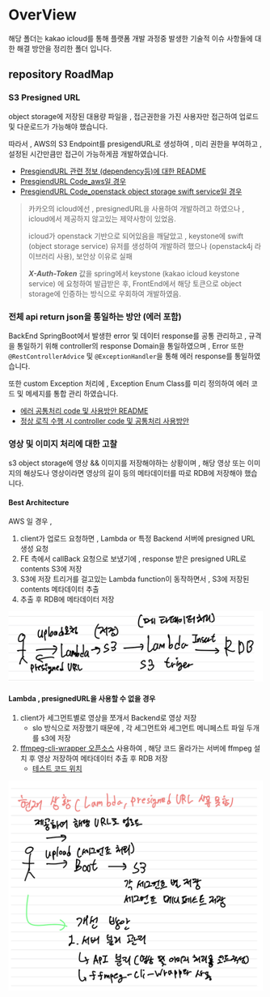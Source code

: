 # OverView
해당 폴더는 kakao icloud를 통해 플랫폼 개발 과정중 발생한 기술적 이슈 사항들에 대한 해결 방안을 정리한 폴더 입니다.

## repository RoadMap
### S3 Presigned URL
object storage에 저장된 대용량 파일을 , 접근권한을 가진 사용자만 접근하여 업로드 및 다운로드가 가능해야 했습니다.

따라서 , AWS의 S3 Endpoint를 presigendURL로 생성하여 , 미리 권한을 부여하고 , 설정된 시간만큼만 접근이 가능하게끔 개발하였습니다.
- [PresgiendURL 관련 정보 (dependency등)에 대한 README](./BackEnd_Spring/awsS3PresignedURL/README.md)
- [PresgiendURL Code_aws일 경우](./BackEnd_Spring/awsS3PresignedURL/src/main/java/com/presignedurl/awss3presignedurl/logic/aws/)
- [PresgiendURL Code_openstack object storage swift service일 경우](./BackEnd_Spring/awsS3PresignedURL/src/main/java/com/presignedurl/awss3presignedurl/logic/openstackSwift/)

>카카오의 icloud에선 , presignedURL을 사용하여 개발하려고 하였으나 , icloud에서 제공하지 않고있는 제약사항이 있었음.
>
>icloud가 openstack 기반으로 되어있음을 깨달았고 , keystone에 swift (object storage service) 유저를 생성하여 개발하려 했으나 (openstack4j 라이브러리 사용), 보안상 이유로 실패
>
>***X-Auth-Token*** 값을 spring에서 keystone (kakao icloud keystone service) 에 요청하여 발급받은 후, FrontEnd에서 해당 토큰으로 object storage에 인증하는 방식으로 우회하여 개발하였음.

### 전체 api return json을 통일하는 방안 (에러 포함)
BackEnd SpringBoot에서 발생한 error 및 데이터 response를 공통 관리하고 , 규격을 통일하기 위해 controller의 response Domain을 통일하였으며 , Error 또한 ```@RestControllerAdvice``` 및 ```@ExceptionHandler```을 통해 에러 response를 통일하였습니다.

또한 custom Exception 처리에 , Exception Enum Class를 미리 정의하여 에러 코드 및 메세지를 통합 관리 하였습니다.

- [에러 공통처리 code 및 사용방안 README](./BackEnd_Spring/awsS3PresignedURL/src/main/java/com/presignedurl/awss3presignedurl/Error/)
- [정상 로직 수행 시 controller code 및 공통처리 사용방안 ](./BackEnd_Spring/awsS3PresignedURL/src/main/java/com/presignedurl/awss3presignedurl/commonResponse/)

### 영상 및 이미지 처리에 대한 고찰
s3 object storage에 영상 && 이미지를 저장해야하는 상황이며 , 해당 영상 또는 이미지의 해상도나 영상이라면 영상의 길이 등의 메타데이터를 따로 RDB에 저장해야 했습니다.

#### Best Architecture 
AWS 일 경우 , 

1. client가 업로드 요청하면 , Lambda or 특정 Backend 서버에 presigned URL 생성 요청
2. FE 측에서 callBack 요청으로 보냈기에 , response 받은 presigned URL로 contents S3에 저장
3. S3에 저장 트리거를 걸고있는 Lambda function이 동작하면서 , S3에 저장된 contents 메타데이터 추출
4. 추출 후 RDB에 메타데이터 저장

![Best Arch](./Images/bestArch.jpeg)

#### Lambda , presignedURL을 사용할 수 없을 경우

1. client가 세그먼트별로 영상을 쪼개서 Backend로 영상 저장
    - slo 방식으로 저장했기 때문에 , 각 세그먼트와 세그먼트 메니페스트 파일 두개를 s3에 저장
2. [ffmpeg-cli-wrapper 오픈소스](https://github.com/bramp/ffmpeg-cli-wrapper) 사용하여 , 해당 코드 올라가는 서버에 ffmpeg 설치 후 영상 저장하여 메타데이터 추출 후 RDB 저장
    - [테스트 코드 위치](./BackEnd_Spring/ffmpegTest/src/main/java/com/ffmpeg/ffmpegtest/service/ffmpegCli.java)

![worstArch](./Images/worstArch.jpeg)
